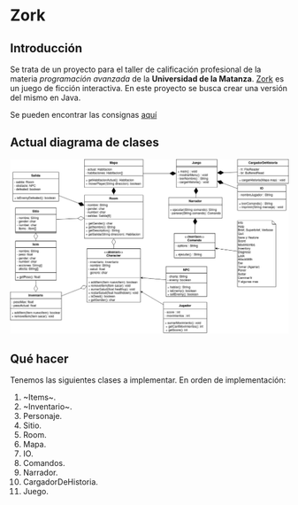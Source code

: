 # Zork

## Introducción

Se trata de un proyecto para el taller de calificación profesional de la materia
*programación avanzada* de la **Universidad de la Matanza**. [Zork][1] es un
juego de ficción interactiva. En este proyecto se busca crear una versión del
mismo en Java.  

Se pueden encontrar las consignas [aquí][2]

[1]: https://es.wikipedia.org/wiki/Zork
[2]: https://github.com/programacion-avanzada/2020a/tree/master/consigna

## Actual diagrama de clases

![Diagrama de clases](ddc-mermaid.png)

## Qué hacer

Tenemos las siguientes clases a implementar. En orden de implementación:

1. ~Items~.
2. ~Inventario~.
3. Personaje.
4. Sitio.
5. Room.
6. Mapa.
7. IO.
8. Comandos.
9. Narrador.
10. CargadorDeHistoria.
11. Juego.


